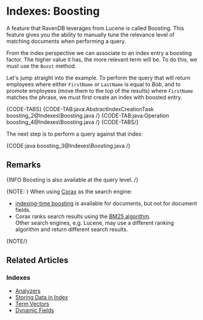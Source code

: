 # Indexes: Boosting

A feature that RavenDB leverages from Lucene is called Boosting. This feature gives you the ability to manually tune the relevance level of matching documents when performing a query. 

From the index perspective we can associate to an index entry a boosting factor. The higher value it has, the more relevant term will be. To do this, we must use the `Boost` method.

Let's jump straight into the example. To perform the query that will return employees where either `FirstName` or `LastName` is equal to _Bob_, and to promote employees (move them to the top of the results) where `FirstName` matches the phrase, we must first create an index with boosted entry.

{CODE-TABS}
{CODE-TAB:java:AbstractIndexCreationTask boosting_2@Indexes\Boosting.java /}
{CODE-TAB:java:Operation boosting_4@Indexes\Boosting.java /}
{CODE-TABS/}

The next step is to perform a query against that index:

{CODE:java boosting_3@Indexes\Boosting.java /}

## Remarks

{INFO Boosting is also available at the query level. /}

{NOTE: }
When using [Corax](../indexes/search-engine/corax) as the search engine:  

* [indexing-time boosting](../indexes/search-engine/corax#supported-features) 
  is available for documents, but not for document fields.  
* Corax ranks search results using the [BM25 algorithm](https://en.wikipedia.org/wiki/Okapi_BM25).  
  Other search engines, e.g. Lucene, may use a different ranking algorithm and return different search results.  

{NOTE/}

## Related Articles

### Indexes

- [Analyzers](../indexes/using-analyzers)
- [Storing Data in Index](../indexes/storing-data-in-index)
- [Term Vectors](../indexes/using-term-vectors)
- [Dynamic Fields](../indexes/using-dynamic-fields)
